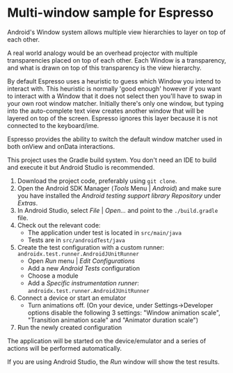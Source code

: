 # Multi-window sample for Espresso

Android's Window system allows multiple view hierarchies to layer on top of each other.

A real world analogy would be an overhead projector with multiple transparencies placed
on top of each other. Each Window is a transparency, and what is drawn on top of this
transparency is the view hierarchy.

By default Espresso uses a heuristic to guess which Window you intend to interact with.
This heuristic is normally 'good enough' however if you want to interact with a Window
that it does not select then you'll have to swap in your own root window matcher.
Initially there's only one window, but typing into the auto-complete text view creates another
window that will be layered on top of the screen. Espresso ignores this layer because it is
not connected to the keyboard/ime.

Espresso provides the ability to switch the default window matcher used in both onView and onData
interactions.

This project uses the Gradle build system. You don't need an IDE to build and execute it but Android Studio is recommended.

1. Download the project code, preferably using `git clone`.
1. Open the Android SDK Manager (*Tools* Menu | *Android*) and make sure you have installed the *Android testing support library Repository* under *Extras*.
1. In Android Studio, select *File* | *Open...* and point to the `./build.gradle` file.
1. Check out the relevant code:
    * The application under test is located in `src/main/java`
    * Tests are in `src/androidTest/java`
1. Create the test configuration with a custom runner: `androidx.test.runner.AndroidJUnitRunner`
    * Open *Run* menu | *Edit Configurations*
    * Add a new *Android Tests* configuration
    * Choose a module
    * Add a *Specific instrumentation runner*: `androidx.test.runner.AndroidJUnitRunner`
1. Connect a device or start an emulator
    * Turn animations off.
    (On your device, under Settings->Developer options disable the following 3 settings: "Window animation scale", "Transition animation scale" and "Animator duration scale")
1. Run the newly created configuration

The application will be started on the device/emulator and a series of actions will be performed automatically.

If you are using Android Studio, the *Run* window will show the test results.
